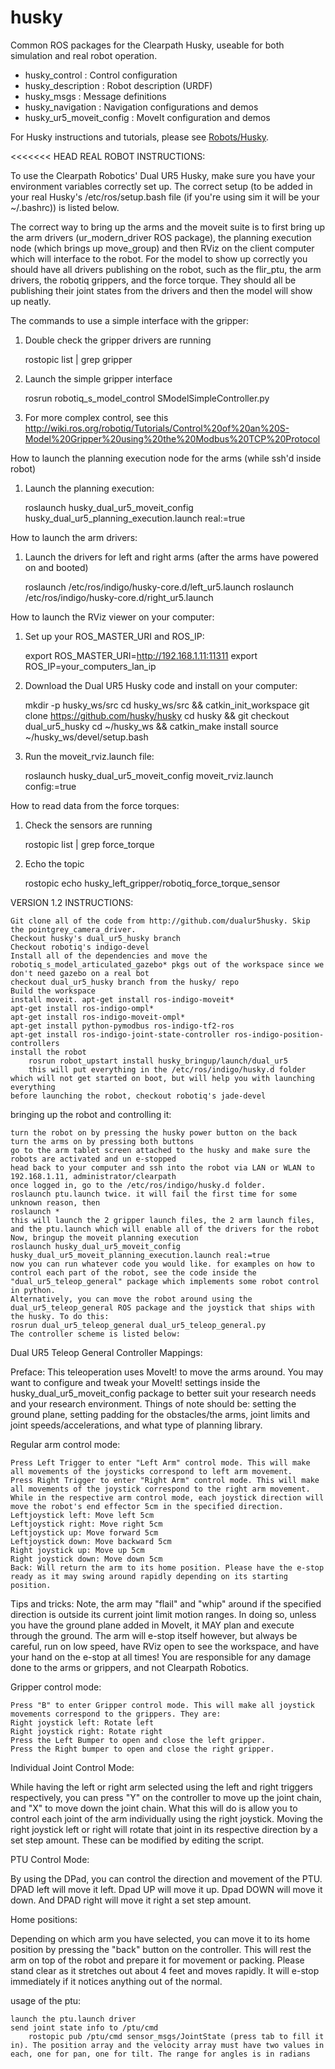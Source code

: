 husky
=====

Common ROS packages for the Clearpath Husky, useable for both simulation and
real robot operation.

 - husky_control : Control configuration
 - husky_description : Robot description (URDF)
 - husky_msgs : Message definitions
 - husky_navigation : Navigation configurations and demos
 - husky_ur5_moveit_config : MoveIt configuration and demos

For Husky instructions and tutorials, please see [Robots/Husky](http://wiki.ros.org/Robots/Husky).

<<<<<<< HEAD
REAL ROBOT INSTRUCTIONS:

To use the Clearpath Robotics' Dual UR5 Husky, make sure you have your environment variables correctly set up. The correct setup (to be added in your real Husky's /etc/ros/setup.bash file (if you're using sim it will be your ~/.bashrc)) is listed below.

The correct way to bring up the arms and the moveit suite is to first bring up the arm drivers (ur_modern_driver ROS package), the planning execution node (which brings up move_group) and then RViz on the client computer which will interface to the robot. For the model to show up correctly you should have all drivers publishing on the robot, such as the flir_ptu, the arm drivers, the robotiq grippers, and the force torque. They should all be publishing their joint states from the drivers and then the model will show up neatly.

The commands to use a simple interface with the gripper:

1) Double check the gripper drivers are running

     rostopic list | grep gripper

2) Launch the simple gripper interface

     rosrun robotiq_s_model_control SModelSimpleController.py

3) For more complex control, see this  
     http://wiki.ros.org/robotiq/Tutorials/Control%20of%20an%20S-Model%20Gripper%20using%20the%20Modbus%20TCP%20Protocol

How to launch the planning execution node for the arms (while ssh'd inside robot)
  
  1) Launch the planning execution:
  
       roslaunch husky_dual_ur5_moveit_config husky_dual_ur5_planning_execution.launch real:=true

How to launch the arm drivers:

  1) Launch the drivers for left and right arms (after the arms have powered on and booted)
  
       roslaunch /etc/ros/indigo/husky-core.d/left_ur5.launch
      roslaunch /etc/ros/indigo/husky-core.d/right_ur5.launch

How to launch the RViz viewer on your computer:

  1) Set up your ROS_MASTER_URI and ROS_IP:
  
      export ROS_MASTER_URI=http://192.168.1.11:11311
      export ROS_IP=your_computers_lan_ip
  
  2) Download the Dual UR5 Husky code and install on your computer:
  
      mkdir -p husky_ws/src
      cd husky_ws/src && catkin_init_workspace
      git clone https://github.com/husky/husky
      cd husky && git checkout dual_ur5_husky
      cd ~/husky_ws && catkin_make install
      source ~/husky_ws/devel/setup.bash
  
  3) Run the moveit_rviz.launch file:
  
     roslaunch husky_dual_ur5_moveit_config moveit_rviz.launch config:=true
  
 How to read data from the force torques:
 
 1) Check the sensors are running
 
     rostopic list | grep force_torque
 
 2) Echo the topic
 
     rostopic echo husky_left_gripper/robotiq_force_torque_sensor


VERSION 1.2 INSTRUCTIONS:

    Git clone all of the code from http://github.com/dualur5husky. Skip the pointgrey_camera_driver.
    Checkout husky's dual_ur5_husky branch
    Checkout robotiq's indigo-devel
    Install all of the dependencies and move the robotiq_s_model_articulated_gazebo* pkgs out of the workspace since we don't need gazebo on a real bot
    checkout dual_ur5_husky branch from the husky/ repo
    Build the workspace
    install moveit. apt-get install ros-indigo-moveit*
    apt-get install ros-indigo-ompl*
    apt-get install ros-indigo-moveit-ompl*
    apt-get install python-pymodbus ros-indigo-tf2-ros
    apt-get install ros-indigo-joint-state-controller ros-indigo-position-controllers
    install the robot
        rosrun robot_upstart install husky_bringup/launch/dual_ur5
        this will put everything in the /etc/ros/indigo/husky.d folder which will not get started on boot, but will help you with launching everything
    before launching the robot, checkout robotiq's jade-devel


bringing up the robot and controlling it:

    turn the robot on by pressing the husky power button on the back
    turn the arms on by pressing both buttons
    go to the arm tablet screen attached to the husky and make sure the robots are activated and un e-stopped
    head back to your computer and ssh into the robot via LAN or WLAN to 192.168.1.11, administrator/clearpath
    once logged in, go to the /etc/ros/indigo/husky.d folder.
    roslaunch ptu.launch twice. it will fail the first time for some unknown reason, then
    roslaunch *
    this will launch the 2 gripper launch files, the 2 arm launch files, and the ptu.launch which will enable all of the drivers for the robot
    Now, bringup the moveit planning execution
    roslaunch husky_dual_ur5_moveit_config husky_dual_ur5_moveit_planning_execution.launch real:=true
    now you can run whatever code you would like. for examples on how to control each part of the robot, see the code inside the "dual_ur5_teleop_general" package which implements some robot control in python.
    Alternatively, you can move the robot around using the dual_ur5_teleop_general ROS package and the joystick that ships with the husky. To do this:
    rosrun dual_ur5_teleop_general dual_ur5_teleop_general.py
    The controller scheme is listed below:


Dual UR5 Teleop General Controller Mappings:


Preface: This teleoperation uses MoveIt! to move the arms around. You may want to configure and tweak your MoveIt! settings inside the husky_dual_ur5_moveit_config package to better suit your research needs and your research environment. Things of note should be: setting the ground plane, setting padding for the obstacles/the arms, joint limits and joint speeds/accelerations, and what type of planning library.


Regular arm control mode:

    Press Left Trigger to enter "Left Arm" control mode. This will make all movements of the joysticks correspond to left arm movement.
    Press Right Trigger to enter "Right Arm" control mode. This will make all movements of the joystick correspond to the right arm movement.
    While in the respective arm control mode, each joystick direction will move the robot's end effector 5cm in the specified direction.
    Leftjoystick left: Move left 5cm
    Leftjoystick right: Move right 5cm
    Leftjoystick up: Move forward 5cm
    Leftjoystick down: Move backward 5cm
    Right joystick up: Move up 5cm
    Right joystick down: Move down 5cm
    Back: Will return the arm to its home position. Please have the e-stop ready as it may swing around rapidly depending on its starting position.


Tips and tricks: Note, the arm may "flail" and "whip" around if the specified direction is outside its current joint limit motion ranges. In doing so, unless you have the ground plane added in MoveIt, it MAY plan and execute through the ground. The arm will e-stop itself however, but always be careful, run on low speed, have RViz open to see the workspace, and have your hand on the e-stop at all times! You are responsible for any damage done to the arms or grippers, and not Clearpath Robotics.

Gripper control mode:

    Press "B" to enter Gripper control mode. This will make all joystick movements correspond to the grippers. They are:
    Right joystick left: Rotate left
    Right joystick right: Rotate right
    Press the Left Bumper to open and close the left gripper.
    Press the Right bumper to open and close the right gripper.
    
Individual Joint Control Mode:

While having the left or right arm selected using the left and right triggers respectively, you can press "Y" on the controller to move up the joint chain, and "X" to move down the joint chain. What this will do is allow you to control each joint of the arm individually using the right joystick. Moving the right joystick left or right will rotate that joint in its respective direction by a set step amount. These can be modified by editing the script. 

PTU Control Mode:

By using the DPad, you can control the direction and movement of the PTU. DPAD left  will move it left. Dpad UP will move it up. Dpad DOWN will move it down. And DPAD right will move it right a set step amount.

Home positions:

Depending on which arm you have selected, you can move it to its home position by pressing the "back" button on the controller. This will rest the arm on top of the robot and prepare it for movement or packing. Please stand clear as it stretches out about 4 feet and moves rapidly. It will e-stop immediately if it notices anything out of the normal.


usage of the ptu:

    launch the ptu.launch driver
    send joint state info to /ptu/cmd
        rostopic pub /ptu/cmd sensor_msgs/JointState (press tab to fill it in). The position array and the velocity array must have two values in each, one for pan, one for tilt. The range for angles is in radians
